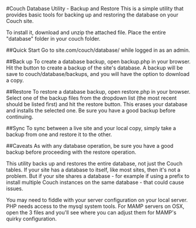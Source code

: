 #Couch Database Utility - Backup and Restore
This is a simple utility that provides basic tools for backing up and restoring the database on your Couch site.

To install it, download and unzip the attached file. Place the entire "database" folder in your couch folder.

##Quick Start
Go to site.com/couch/database/ while logged in as an admin.

##Back up
To create a database backup, open backup.php in your browser. Hit the button to create a backup of the site's database. A backup will be save to couch/database/backups, and you will have the option to download a copy.

##Restore
To restore a database backup, open restore.php in your browser. Select one of the backup files from the dropdown list (the most recent should be listed first) and hit the restore button. This erases your database and installs the selected one. Be sure you have a good backup before continuing.

##Sync
To sync between a live site and your local copy, simply take a backup from one and restore it to the other.

##Caveats
As with any database operation, be sure you have a good backup before proceeding with the restore operation.

This utility backs up and restores the entire database, not just the Couch tables. If your site has a database to itself, like most sites, then it's not a problem. But if your site shares a database - for example if using a prefix to install multiple Couch instances on the same database - that could cause issues.

You may need to fiddle with your server configuration on your local server. PHP needs access to the mysql system tools. For MAMP servers on OSX, open the 3 files and you'll see where you can adjust them for MAMP's quirky configuration.